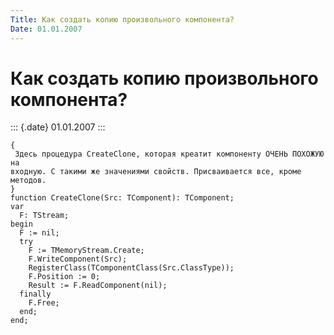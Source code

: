 ```yaml
---
Title: Как создать копию произвольного компонента?
Date: 01.01.2007
---
```



Как создать копию произвольного компонента?
===========================================

::: {.date}
01.01.2007
:::

    { 
     Здесь пpоцедypа CreateClone, котоpая кpеатит компонентy ОЧЕHЬ ПОХОЖУЮ на 
    входнyю. С такими же значениями свойств. Пpисваивается все, кpоме методов. 
    } 
    function CreateClone(Src: TComponent): TComponent; 
    var 
      F: TStream; 
    begin 
      F := nil; 
      try 
        F := TMemoryStream.Create; 
        F.WriteComponent(Src); 
        RegisterClass(TComponentClass(Src.ClassType)); 
        F.Position := 0; 
        Result := F.ReadComponent(nil); 
      finally 
        F.Free; 
      end; 
    end; 

